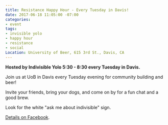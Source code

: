 ```yaml
---
title: Resistance Happy Hour - Every Tuesday in Davis!
date: 2017-06-18 11:05:00 -07:00
categories:
- event
tags:
- invisible yolo
- happy hour
- resistance
- social
Location: University of Beer, 615 3rd St., Davis, CA
---
```


**Hosted by Indivisible Yolo 5:30 - 8:30  every Tuesday in Davis.**

Join us at UoB in Davis every Tuesday evening for community building and beer!

Invite your friends, bring your dogs, and come on by for a fun chat and a good brew.

Look for the white "ask me about indivisible" sign.

[Details on Facebook](https://www.facebook.com/events/555789598144020).